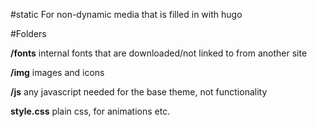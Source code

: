 #static
For non-dynamic media that is filled in with hugo

#Folders

**/fonts** internal fonts that are downloaded/not linked to from another site

**/img** images and icons

**/js** any javascript needed for the base theme, not functionality

**style.css** plain css, for animations etc.